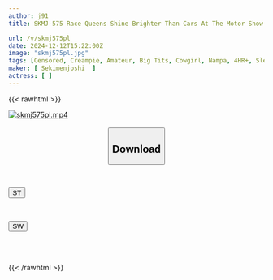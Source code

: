 ```yaml
---
author: j91
title: SKMJ-575 Race Queens Shine Brighter Than Cars At The Motor Show! "Would You Like To Be A Model For A Virgin Photographer?" 2 A Virgin Gets Fully Erect While Photographing A Nice Body And Can't Get A Good Shot, Which Makes The Carnivorous Race Queen Horny... Lol "Would You Like To Have Sex?" A Congratulatory First Time With A Series Of Explosive Creampies Special

url: /v/skmj575pl
date: 2024-12-12T15:22:00Z
image: "skmj575pl.jpg"
tags: [Censored, Creampie, Amateur, Big Tits, Cowgirl, Nampa, 4HR+, Slender, Virgin Man, Entertainer	]
maker: [ Sekimenjoshi  ]
actress: [ ]
---
```



{{< rawhtml >}}

<div class="video" data-videoid="7zBM9Wx4xKiVYk">
    <a href="javascript:;">
        <img src="/v/skmj575pl/skmj575pl.jpg" width="WIDTH" height="HEIGHT" alt="skmj575pl.mp4" loading="lazy">
    </a>
</div>

<script type="text/javascript" src="https://j91.asia/asset/on-demand-st.js"></script>

<br>
  <link rel="stylesheet" href="https://j91.asia/asset/bs5.css">
  
  <center>
  <button class="btn btn-primary" type="button" data-bs-toggle="collapse" data-bs-target=".multi-collapse" aria-expanded="false" aria-controls="multiCollapseExample1 multiCollapseExample2"><h2>Download</h2></button></center>
</p>
<div class="row">
  <div class="col">
    <div class="collapse multi-collapse" id="multiCollapseExample1">
      <div class="card card-body">
	      	      <br>
<div class="buttons">  
<p><a href="/v/skmj575pl/st.html" target="_blank"><button class="btn-hover color-3"><i class="fa fa-download"></i> ST</button></a></p></div>
    </div>
  </div>
</div>
  <div class="col">
    <div class="collapse multi-collapse" id="multiCollapseExample2">
      <div class="card card-body">
	      <br>
<div class="buttons">
<p><a href="/v/skmj575pl/sw.html" target="_blank"><button class="btn-hover color-2"><i class="fa fa-download"></i> SW</button></a></p></div>
<br><br>
      </div>
    </div>
  </div>
</div>

{{< /rawhtml >}}